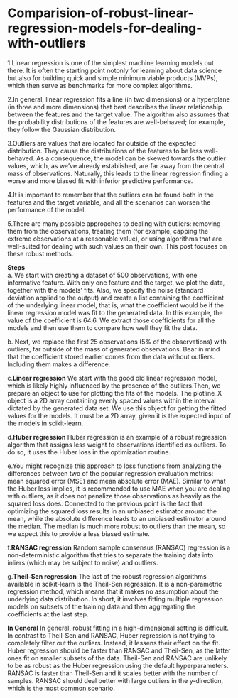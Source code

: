 # Comparision-of-robust-linear-regression-models-for-dealing-with-outliers

1.Linear regression is one of the simplest machine learning models out there. It is often the starting point notonly for learning about data science but also for 
building quick and simple minimum viable products (MVPs), which then serve as benchmarks for more complex algorithms.

2.In general, linear regression fits a line (in two dimensions) or a hyperplane (in three and more dimensions) that best describes the linear relationship between 
the features and the target value. The algorithm also assumes that the probability distributions of the features are well-behaved; for example, they follow 
the Gaussian distribution.

3.Outliers are values that are located far outside of the expected distribution. They cause the distributions of the features to be less well-behaved. As a consequence, 
the model can be skewed towards the outlier values, which, as we’ve already established, are far away from the central mass of observations.
Naturally, this leads to the linear regression finding a worse and more biased fit with inferior predictive performance.

4.It is important to remember that the outliers can be found both in the features and the target variable, and all the scenarios can worsen the performance of the model.

5.There are many possible approaches to dealing with outliers: removing them from the observations, treating them (for example, capping the extreme observations at a 
reasonable value), or using algorithms that are well-suited for dealing with such values on their own. This post focuses on these robust methods.

<b>Steps</b><br>
a. We start with creating a dataset of 500 observations, with one informative feature. With only one feature and the target, we plot the data, together with the models’ fits. Also, we specify the noise (standard deviation applied to the output) and create a list containing the coefficient of the underlying linear model, that is, what the coefficient would be if the linear regression model was fit to the generated data. In this example, the value of the coefficient is 64.6. We extract those coefficients for all the models and then use them to compare how well they fit the data.

b. Next, we replace the first 25 observations (5% of the observations) with outliers, far outside of the mass of generated observations. Bear in mind that the coefficient stored earlier comes from the data without outliers. Including them makes a difference.

c.<b>Linear regression</b>
We start with the good old linear regression model, which is likely highly influenced by the presence of the outliers.Then, we prepare an object to use for plotting the fits of the models. The plotline_X object is a 2D array containing evenly spaced values within the interval dictated by the generated data set. We use this object for getting the fitted values for the models. It must be a 2D array, given it is the expected input of the models in scikit-learn.

d.<b>Huber regression</b>
Huber regression is an example of a robust regression algorithm that assigns less weight to observations identified as outliers. To do so, it uses the Huber loss in the optimization routine.

e.You might recognize this approach to loss functions from analyzing the differences between two of the popular regression evaluation metrics: mean squared error (MSE) and mean absolute error (MAE). Similar to what the Huber loss implies, it is recommended to use MAE when you are dealing with outliers, as it does not penalize those observations as heavily as the squared loss does.
Connected to the previous point is the fact that optimizing the squared loss results in an unbiased estimator around the mean, while the absolute difference leads to an unbiased estimator around the median. The median is much more robust to outliers than the mean, so we expect this to provide a less biased estimate.

f.<b>RANSAC regression</b>
Random sample consensus (RANSAC) regression is a non-deterministic algorithm that tries to separate the training data into inliers (which may be subject to noise) and outliers. 

g.<b>Theil-Sen regression</b>
The last of the robust regression algorithms available in scikit-learn is the Theil-Sen regression. It is a non-parametric regression method, which means that it makes no assumption about the underlying data distribution. In short, it involves fitting multiple regression models on subsets of the training data and then aggregating the coefficients at the last step.

<b>In General</b>
In general, robust fitting in a high-dimensional setting is difficult.
In contrast to Theil-Sen and RANSAC, Huber regression is not trying to completely filter out the outliers. Instead, it lessens their effect on the fit.
Huber regression should be faster than RANSAC and Theil-Sen, as the latter ones fit on smaller subsets of the data.
Theil-Sen and RANSAC are unlikely to be as robust as the Huber regression using the default hyperparameters.
RANSAC is faster than Theil-Sen and it scales better with the number of samples.
RANSAC should deal better with large outliers in the y-direction, which is the most common scenario.
